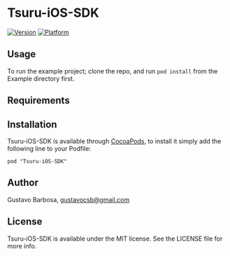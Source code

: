 # Tsuru-iOS-SDK

[![Version](http://cocoapod-badges.herokuapp.com/v/Tsuru-iOS-SDK/badge.png)](http://cocoadocs.org/docsets/Tsuru-iOS-SDK)
[![Platform](http://cocoapod-badges.herokuapp.com/p/Tsuru-iOS-SDK/badge.png)](http://cocoadocs.org/docsets/Tsuru-iOS-SDK)

## Usage

To run the example project; clone the repo, and run `pod install` from the Example directory first.

## Requirements

## Installation

Tsuru-iOS-SDK is available through [CocoaPods](http://cocoapods.org), to install
it simply add the following line to your Podfile:

    pod "Tsuru-iOS-SDK"

## Author

Gustavo Barbosa, gustavocsb@gmail.com

## License

Tsuru-iOS-SDK is available under the MIT license. See the LICENSE file for more info.

